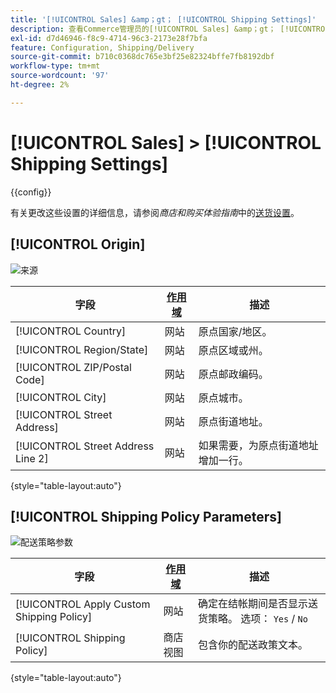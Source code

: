 ```yaml
---
title: '[!UICONTROL Sales] &amp；gt； [!UICONTROL Shipping Settings]'
description: 查看Commerce管理员的[!UICONTROL Sales] &amp；gt； [!UICONTROL Shipping Settings]页面上的配置设置。
exl-id: d7d46946-f8c9-4714-96c3-2173e28f7bfa
feature: Configuration, Shipping/Delivery
source-git-commit: b710c0368dc765e3bf25e82324bffe7fb8192dbf
workflow-type: tm+mt
source-wordcount: '97'
ht-degree: 2%

---
```


# [!UICONTROL Sales] > [!UICONTROL Shipping Settings]

{{config}}

有关更改这些设置的详细信息，请参阅&#x200B;_商店和购买体验指南_&#x200B;中的[送货设置](../../stores-purchase/shipping-settings.md)。

## [!UICONTROL Origin]

![来源](./assets/shipping-settings-origin.png)<!-- zoom -->

| 字段 | [作用域](../../getting-started/websites-stores-views.md#scope-settings) | 描述 |
|--- |--- |--- |
| [!UICONTROL Country] | 网站 | 原点国家/地区。 |
| [!UICONTROL Region/State] | 网站 | 原点区域或州。 |
| [!UICONTROL ZIP/Postal Code] | 网站 | 原点邮政编码。 |
| [!UICONTROL City] | 网站 | 原点城市。 |
| [!UICONTROL Street Address] | 网站 | 原点街道地址。 |
| [!UICONTROL Street Address Line 2] | 网站 | 如果需要，为原点街道地址增加一行。 |

{style="table-layout:auto"}

## [!UICONTROL Shipping Policy Parameters]

![配送策略参数](./assets/shipping-settings-shipping-policy-parameters.png)<!-- zoom -->

| 字段 | [作用域](../../getting-started/websites-stores-views.md#scope-settings) | 描述 |
|--- |--- |--- |
| [!UICONTROL Apply Custom Shipping Policy] | 网站 | 确定在结帐期间是否显示送货策略。 选项： `Yes` / `No` |
| [!UICONTROL Shipping Policy] | 商店视图 | 包含你的配送政策文本。 |

{style="table-layout:auto"}
